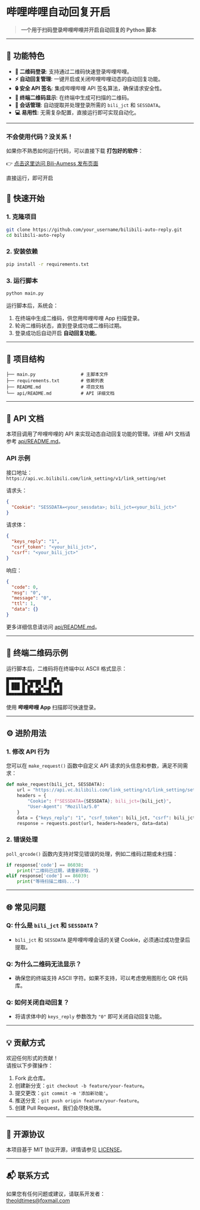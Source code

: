 
# **哔哩哔哩自动回复开启**

> **一个用于扫码登录哔哩哔哩并开启自动回复的 Python 脚本**

---

## **🌟 功能特色**

- **📱 二维码登录**: 支持通过二维码快速登录哔哩哔哩。
- **⚡ 自动回复管理**: 一键开启或关闭哔哩哔哩动态的自动回复功能。
- **🔒 安全 API 签名**: 集成哔哩哔哩 API 签名算法，确保请求安全性。
- **🎯 终端二维码显示**: 在终端中生成可扫描的二维码。
- **📅 会话管理**: 自动提取并处理登录所需的 `bili_jct` 和 `SESSDATA`。
- **💻 易用性**: 无需复杂配置，直接运行即可实现自动化。

---

### 不会使用代码？没关系！

如果你不熟悉如何运行代码，可以直接下载 **打包好的软件**：

👉 [点击这里访问 Bili-Aumess 发布页面](https://github.com/ilhmtfmlt2/Bili-Aumess/releases/tag/mian)

直接运行，即可开启

## **🚀 快速开始**

### 1. 克隆项目

```bash
git clone https://github.com/your_username/bilibili-auto-reply.git
cd bilibili-auto-reply
```

### 2. 安装依赖

```bash
pip install -r requirements.txt
```

### 3. 运行脚本

```bash
python main.py
```

运行脚本后，系统会：

1. 在终端中生成二维码，供您用哔哩哔哩 App 扫描登录。
2. 轮询二维码状态，直到登录成功或二维码过期。
3. 登录成功后自动开启 **自动回复功能**。

---

## **📁 项目结构**

```
├── main.py                 # 主脚本文件
├── requirements.txt        # 依赖列表
├── README.md               # 项目文档
└── api/README.md           # API 详细文档
```

---

## **📜 API 文档**

本项目调用了哔哩哔哩的 API 来实现动态自动回复功能的管理。详细 API 文档请参考 [api/README.md](api/README.md)。

### API 示例

接口地址：  
`https://api.vc.bilibili.com/link_setting/v1/link_setting/set`

请求头：

```json
{
  "Cookie": "SESSDATA=<your_sessdata>; bili_jct=<your_bili_jct>"
}
```

请求体：

```json
{
  "keys_reply": "1",
  "csrf_token": "<your_bili_jct>",
  "csrf": "<your_bili_jct>"
}
```

响应：

```json
{
  "code": 0,
  "msg": "0",
  "message": "0",
  "ttl": 1,
  "data": {}
}
```

更多详细信息请访问 [api/README.md](api/README.md)。

---

## **📸 终端二维码示例**

运行脚本后，二维码将在终端中以 ASCII 格式显示：

```
█▀▀▀▀▀█ ▄▄▄▄▄ █ ▄█▀▄ 
█ ███ █▀▄█ █▀▄▀ █ █▀█
█ ▀▀▀ █ █▄ ▄█ ▀▀█ ▄ █
▀▀▀▀▀▀▀▀▀▀▀▀▀▀▀▀▀▀▀▀▀
```

使用 **哔哩哔哩 App** 扫描即可快速登录。

---

## **⚙️ 进阶用法**

### 1. 修改 API 行为

您可以在 `make_request()` 函数中自定义 API 请求的头信息和参数，满足不同需求：

```python
def make_request(bili_jct, SESSDATA):
    url = "https://api.vc.bilibili.com/link_setting/v1/link_setting/set"
    headers = {
        "Cookie": f"SESSDATA={SESSDATA}; bili_jct={bili_jct}",
        "User-Agent": "Mozilla/5.0"
    }
    data = {"keys_reply": "1", "csrf_token": bili_jct, "csrf": bili_jct}
    response = requests.post(url, headers=headers, data=data)
```

### 2. 错误处理

`poll_qrcode()` 函数内支持对常见错误的处理，例如二维码过期或未扫描：

```python
if response['code'] == 86038:
    print("二维码已过期，请重新获取。")
elif response['code'] == 86039:
    print("等待扫描二维码...")
```

---

## **🌐 常见问题**

### **Q: 什么是 `bili_jct` 和 `SESSDATA`？**
- `bili_jct` 和 `SESSDATA` 是哔哩哔哩会话的关键 Cookie，必须通过成功登录后提取。

### **Q: 为什么二维码无法显示？**
- 确保您的终端支持 ASCII 字符。如果不支持，可以考虑使用图形化 QR 代码库。

### **Q: 如何关闭自动回复？**
- 将请求体中的 `keys_reply` 参数改为 `"0"` 即可关闭自动回复功能。

---

## **💡 贡献方式**

欢迎任何形式的贡献！  
请按以下步骤操作：

1. Fork 此仓库。
2. 创建新分支：`git checkout -b feature/your-feature`。
3. 提交更改：`git commit -m '添加新功能'`。
4. 推送分支：`git push origin feature/your-feature`。
5. 创建 Pull Request，我们会尽快处理。

---

## **📄 开源协议**

本项目基于 MIT 协议开源，详情请参见 [LICENSE](LICENSE)。

---

## **📬 联系方式**

如果您有任何问题或建议，请联系开发者：  
[theoldtimes@foxmail.com](mailto:theoldtimes@foxmail.com)

